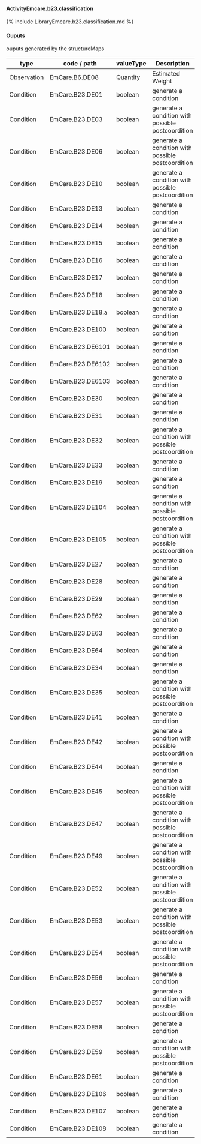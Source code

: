 #### ActivityEmcare.b23.classification

{% include LibraryEmcare.b23.classification.md %}
#### Ouputs

ouputs generated by the structureMaps

| type | code / path | valueType | Description |
|---|---|---|---|
| Observation | EmCare.B6.DE08 | Quantity | Estimated Weight |
| Condition | EmCare.B23.DE01 | boolean | generate a condition |
| Condition | EmCare.B23.DE03 | boolean | generate a condition with possible postcoordition |
| Condition | EmCare.B23.DE06 | boolean | generate a condition with possible postcoordition |
| Condition | EmCare.B23.DE10 | boolean | generate a condition with possible postcoordition |
| Condition | EmCare.B23.DE13 | boolean | generate a condition |
| Condition | EmCare.B23.DE14 | boolean | generate a condition |
| Condition | EmCare.B23.DE15 | boolean | generate a condition |
| Condition | EmCare.B23.DE16 | boolean | generate a condition |
| Condition | EmCare.B23.DE17 | boolean | generate a condition |
| Condition | EmCare.B23.DE18 | boolean | generate a condition |
| Condition | EmCare.B23.DE18.a | boolean | generate a condition |
| Condition | EmCare.B23.DE100 | boolean | generate a condition |
| Condition | EmCare.B23.DE6101 | boolean | generate a condition |
| Condition | EmCare.B23.DE6102 | boolean | generate a condition |
| Condition | EmCare.B23.DE6103 | boolean | generate a condition |
| Condition | EmCare.B23.DE30 | boolean | generate a condition |
| Condition | EmCare.B23.DE31 | boolean | generate a condition |
| Condition | EmCare.B23.DE32 | boolean | generate a condition with possible postcoordition |
| Condition | EmCare.B23.DE33 | boolean | generate a condition |
| Condition | EmCare.B23.DE19 | boolean | generate a condition |
| Condition | EmCare.B23.DE104 | boolean | generate a condition with possible postcoordition |
| Condition | EmCare.B23.DE105 | boolean | generate a condition with possible postcoordition |
| Condition | EmCare.B23.DE27 | boolean | generate a condition |
| Condition | EmCare.B23.DE28 | boolean | generate a condition |
| Condition | EmCare.B23.DE29 | boolean | generate a condition |
| Condition | EmCare.B23.DE62 | boolean | generate a condition |
| Condition | EmCare.B23.DE63 | boolean | generate a condition |
| Condition | EmCare.B23.DE64 | boolean | generate a condition |
| Condition | EmCare.B23.DE34 | boolean | generate a condition |
| Condition | EmCare.B23.DE35 | boolean | generate a condition with possible postcoordition |
| Condition | EmCare.B23.DE41 | boolean | generate a condition |
| Condition | EmCare.B23.DE42 | boolean | generate a condition with possible postcoordition |
| Condition | EmCare.B23.DE44 | boolean | generate a condition |
| Condition | EmCare.B23.DE45 | boolean | generate a condition with possible postcoordition |
| Condition | EmCare.B23.DE47 | boolean | generate a condition with possible postcoordition |
| Condition | EmCare.B23.DE49 | boolean | generate a condition with possible postcoordition |
| Condition | EmCare.B23.DE52 | boolean | generate a condition with possible postcoordition |
| Condition | EmCare.B23.DE53 | boolean | generate a condition with possible postcoordition |
| Condition | EmCare.B23.DE54 | boolean | generate a condition with possible postcoordition |
| Condition | EmCare.B23.DE56 | boolean | generate a condition |
| Condition | EmCare.B23.DE57 | boolean | generate a condition with possible postcoordition |
| Condition | EmCare.B23.DE58 | boolean | generate a condition |
| Condition | EmCare.B23.DE59 | boolean | generate a condition with possible postcoordition |
| Condition | EmCare.B23.DE61 | boolean | generate a condition |
| Condition | EmCare.B23.DE106 | boolean | generate a condition |
| Condition | EmCare.B23.DE107 | boolean | generate a condition |
| Condition | EmCare.B23.DE108 | boolean | generate a condition |

